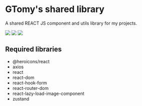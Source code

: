 # GTomy's shared library

A shared REACT JS component and utils library for my projects.

[![][npm-version]][npm-url] [![][gitlab-last-release]][npm-url] [![][npm-downloads]][npm-url]

## Required libraries
* @heroicons/react
* axios
* react
* react-dom
* react-hook-form
* react-router-dom
* react-lazy-load-image-component
* zustand

[npm-version]: https://badgen.net/npm/v/gtomy-lib?label=version&color=green
[npm-downloads]: https://badgen.net/npm/dt/gtomy-lib
[npm-url]: https://www.npmjs.com/package/gtomy-lib
[gitlab-last-release]: https://badgen.net/gitlab/last-commit/gtomy/gtomy-lib/master?label=last%20release
